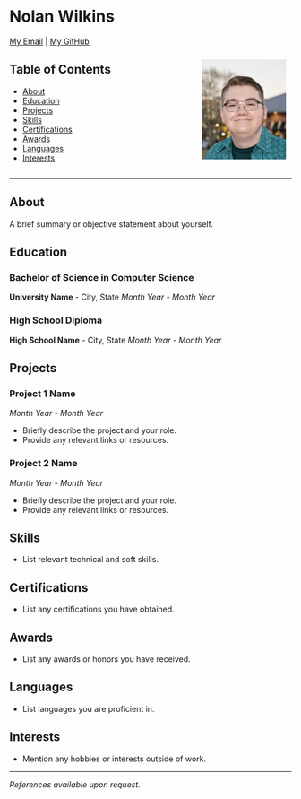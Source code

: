 # Nolan Wilkins

[My Email](nolanwilkins1@my.unt.edu) | [My GitHub](https://github.com/Cr1ms0nC0de)

<div style="float: right; margin: 10px;">
    <img src="images/me.jpg" alt="Your Name's Picture" width="150px">
</div>

## Table of Contents

- [About](#about)
- [Education](#education)
- [Projects](#projects)
- [Skills](#skills)
- [Certifications](#certifications)
- [Awards](#awards)
- [Languages](#languages)
- [Interests](#interests)

<div style="clear: both;"></div> <!-- Add this to clear the float -->

---

## About

A brief summary or objective statement about yourself.

## Education

### Bachelor of Science in Computer Science
**University Name** - City, State
*Month Year - Month Year*

### High School Diploma
**High School Name** - City, State
*Month Year - Month Year*

## Projects

### Project 1 Name
*Month Year - Month Year*
- Briefly describe the project and your role.
- Provide any relevant links or resources.

### Project 2 Name
*Month Year - Month Year*
- Briefly describe the project and your role.
- Provide any relevant links or resources.

## Skills

- List relevant technical and soft skills.

## Certifications

- List any certifications you have obtained.

## Awards

- List any awards or honors you have received.

## Languages

- List languages you are proficient in.

## Interests

- Mention any hobbies or interests outside of work.

---
*References available upon request.*
